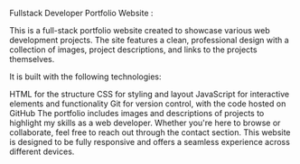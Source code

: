 Fullstack Developer Portfolio Website :


This is a full-stack portfolio website created to showcase various web development projects.
The site features a clean, professional design with a collection of images, project descriptions, and links to the projects themselves.

It is built with the following technologies:

HTML for the structure
CSS for styling and layout
JavaScript for interactive elements and functionality
Git for version control, with the code hosted on GitHub
The portfolio includes images and descriptions of projects to highlight my skills as a web developer.
Whether you're here to browse or collaborate, feel free to reach out through the contact section.
This website is designed to be fully responsive and offers a seamless experience across different devices. 
